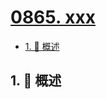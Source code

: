 # [0865. xxx](https://github.com/Tdahuyou/TNotes.leetcode/tree/main/notes/0865.%20xxx)

<!-- region:toc -->

- [1. 📝 概述](#1--概述)

<!-- endregion:toc -->

## 1. 📝 概述
